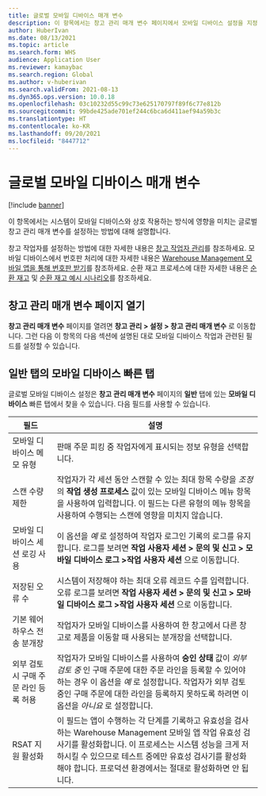 ```yaml
---
title: 글로벌 모바일 디바이스 매개 변수
description: 이 항목에서는 창고 관리 매개 변수 페이지에서 모바일 디바이스 설정을 지정하는 방법에 대해 설명합니다.
author: HuberIvan
ms.date: 08/13/2021
ms.topic: article
ms.search.form: WHS
audience: Application User
ms.reviewer: kamaybac
ms.search.region: Global
ms.author: v-huberivan
ms.search.validFrom: 2021-08-13
ms.dyn365.ops.version: 10.0.18
ms.openlocfilehash: 03c10232d55c99c73e625170797f89f6c77e812b
ms.sourcegitcommit: 99bde425ade701ef244c6bca6d411aef94a59b3c
ms.translationtype: HT
ms.contentlocale: ko-KR
ms.lasthandoff: 09/20/2021
ms.locfileid: "8447712"
---
```

# <a name="global-mobile-device-parameters"></a>글로벌 모바일 디바이스 매개 변수

[!include [banner](../includes/banner.md)]

이 항목에서는 시스템이 모바일 디바이스와 상호 작용하는 방식에 영향을 미치는 글로벌 창고 관리 매개 변수를 설정하는 방법에 대해 설명합니다.

창고 작업자를 설정하는 방법에 대한 자세한 내용은 [창고 작업자 관리](manage-warehouse-workers.md)를 참조하세요. 모바일 디바이스에서 번호판 처리에 대한 자세한 내용은 [Warehouse Management 모바일 앱을 통해 번호판 받기](warehousing-mobile-device-app-license-plate-receiving.md)를 참조하세요. 순환 재고 프로세스에 대한 자세한 내용은 [순환 재고](cycle-counting.md) 및 [순환 재고 예시 시나리오](cycle-counting-scenarios.md)를 참조하세요.

## <a name="open-the-warehouse-management-parameters-page"></a>창고 관리 매개 변수 페이지 열기

**창고 관리 매개 변수** 페이지를 열려면 **창고 관리 \> 설정 \> 창고 관리 매개 변수** 로 이동합니다. 그런 다음 이 항목의 다음 섹션에 설명된 대로 모바일 디바이스 작업과 관련된 필드를 설정할 수 있습니다.

## <a name="mobile-device-fasttab-on-the-general-tab"></a>일반 탭의 모바일 디바이스 빠른 탭

글로벌 모바일 디바이스 설정은 **창고 관리 매개 변수** 페이지의 **일반** 탭에 있는 **모바일 디바이스** 빠른 탭에서 찾을 수 있습니다. 다음 필드를 사용할 수 있습니다.

| 필드 | 설명 |
|---|---|
| 모바일 디바이스 메모 유형 | 판매 주문 피킹 중 작업자에게 표시되는 정보 유형을 선택합니다. |
| 스캔 수량 제한 | 작업자가 각 세션 동안 스캔할 수 있는 최대 항목 수량을 *조정* 의 **작업 생성 프로세스** 값이 있는 모바일 디바이스 메뉴 항목을 사용하여 입력합니다. 이 필드는 다른 유형의 메뉴 항목을 사용하여 수행되는 스캔에 영향을 미치지 않습니다. |
| 모바일 디바이스 세션 로깅 사용 | 이 옵션을 *예* 로 설정하여 작업자 로그인 기록의 로그를 유지합니다. 로그를 보려면 **작업 사용자 세션 \> 문의 및 신고 \> 모바일 디바이스 로그 \>작업 사용자 세션** 으로 이동합니다. |
| 저장된 오류 수 | 시스템이 저장해야 하는 최대 오류 레코드 수를 입력합니다. 오류 로그를 보려면 **작업 사용자 세션 \> 문의 및 신고 \> 모바일 디바이스 로그 \>작업 사용자 세션** 으로 이동합니다. |
| 기본 웨어하우스 전송 분개장 | 작업자가 모바일 디바이스를 사용하여 한 창고에서 다른 창고로 제품을 이동할 때 사용되는 분개장을 선택합니다. |
| 외부 검토 시 구매 주문 라인 등록 허용 | 작업자가 모바일 디바이스를 사용하여 **승인 상태** 값이 *외부 검토 중* 인 구매 주문에 대한 주문 라인을 등록할 수 있어야 하는 경우 이 옵션을 *예* 로 설정합니다. 작업자가 외부 검토 중인 구매 주문에 대한 라인을 등록하지 못하도록 하려면 이 옵션을 *아니요* 로 설정합니다. |
| RSAT 지원 활성화 | 이 필드는 앱이 수행하는 각 단계를 기록하고 유효성을 검사하는 Warehouse Management 모바일 앱 작업 유효성 검사기를 활성화합니다. 이 프로세스는 시스템 성능을 크게 저하시킬 수 있으므로 테스트 중에만 유효성 검사기를 활성화해야 합니다. 프로덕션 환경에서는 절대로 활성화하면 안 됩니다. |
